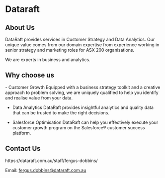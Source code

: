 # Dataraft

<h2>About Us</h2>

DataRaft provides services in Customer Strategy and Data Analytics.  Our unique value comes from our domain expertise from experience working in senior strategy and marketing roles for ASX 200 organisations.

We are experts in business and analytics.

<h2>Why choose us</h2>
- Customer Growth
Equipped with a business strategy toolkit and a creative approach to problem solving, we are uniquely qualified to help you identify and realise value from your data.

- Data Analytics
DataRaft provides insightful analytics and quality data that can be trusted to make the right decisions.

- Salesforce Optimisation
DataRaft can help you effectively execute your customer growth program on the  Salesforce® customer success platform.

<h2>Contact Us</h2>
https://dataraft.com.au/staff/fergus-dobbins/

Email: fergus.dobbins@dataraft.com.au
